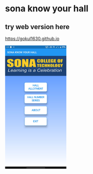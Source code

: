 # sona know your hall
## try web version here
https://gokul1630.github.io

<img src="https://github.com/gokul1630/ExamHallFinder_flutter/blob/master/images/screenshot.jpg" width="200" height="400" />
